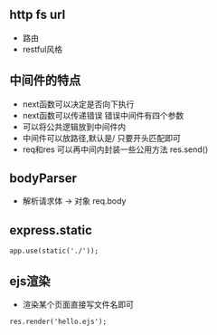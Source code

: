 ## http fs url
- 路由
- restful风格

## 中间件的特点
- next函数可以决定是否向下执行
- next函数可以传递错误 错误中间件有四个参数
- 可以将公共逻辑放到中间件内
- 中间件可以放路径,默认是/ 只要开头匹配即可
- req和res 可以再中间内封装一些公用方法 res.send()

## bodyParser
- 解析请求体 -> 对象 req.body

## express.static
```
app.use(static('./'));
```

## ejs渲染
- 渲染某个页面直接写文件名即可
```
res.render('hello.ejs');
```
